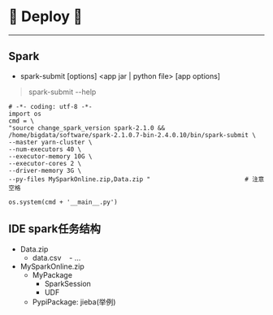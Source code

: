 # :rocket: Deploy :facepunch:
---
## Spark
- spark-submit [options] <app jar | python file> [app options]
> spark-submit --help
```
# -*- coding: utf-8 -*-
import os
cmd = \
"source change_spark_version spark-2.1.0 && /home/bigdata/software/spark-2.1.0.7-bin-2.4.0.10/bin/spark-submit \
--master yarn-cluster \
--num-executors 40 \
--executor-memory 10G \
--executor-cores 2 \
--driver-memory 3G \
--py-files MySparkOnline.zip,Data.zip "                          # 注意空格

os.system(cmd + '__main__.py')
```

## IDE spark任务结构
- Data.zip
    - data.csv
    - ...
- MySparkOnline.zip
    - MyPackage
        -  SparkSession
        -  UDF
    - PypiPackage: jieba(举例)
